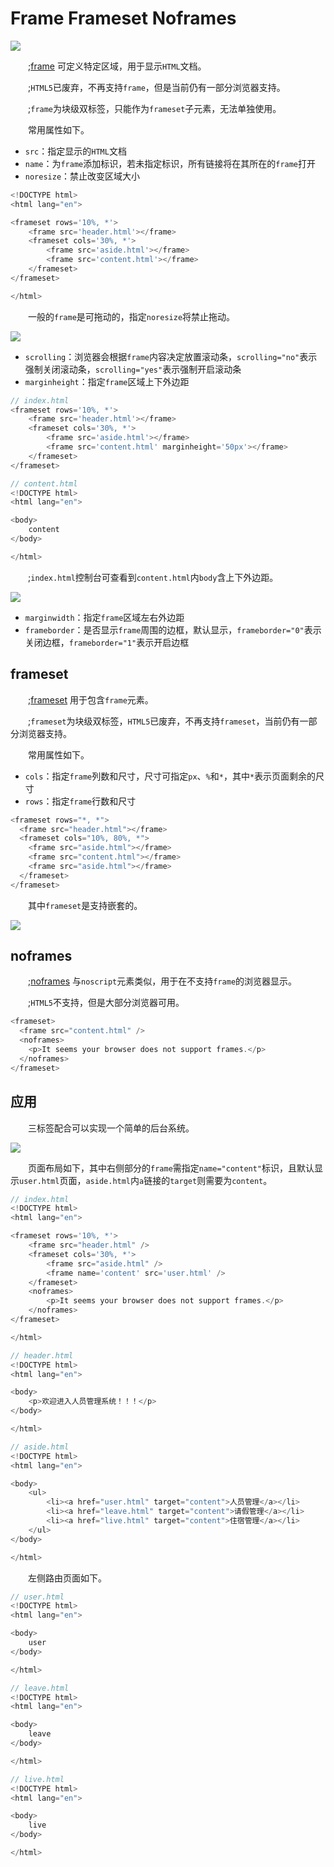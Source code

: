 # Frame Frameset Noframes

![](/html/label/frame-frameset-noframes/banner.jpg)

&emsp;&emsp;;[frame](https://developer.mozilla.org/zh-CN/docs/Web/HTML/Element/frame) 可定义特定区域，用于显示`HTML`文档。

&emsp;&emsp;;`HTML5`已废弃，不再支持`frame`，但是当前仍有一部分浏览器支持。

&emsp;&emsp;;`frame`为块级双标签，只能作为`frameset`子元素，无法单独使用。

&emsp;&emsp;常用属性如下。

- `src`：指定显示的`HTML`文档
- `name`：为`frame`添加标识，若未指定标识，所有链接将在其所在的`frame`打开
- `noresize`：禁止改变区域大小

```javascript
<!DOCTYPE html>
<html lang="en">

<frameset rows='10%, *'>
    <frame src='header.html'></frame>
    <frameset cols='30%, *'>
        <frame src='aside.html'></frame>
        <frame src='content.html'></frame>
    </frameset>
</frameset>

</html>
```

&emsp;&emsp;一般的`frame`是可拖动的，指定`noresize`将禁止拖动。

![](/html/label/frame-frameset-noframes/noresize.gif)

- `scrolling`：浏览器会根据`frame`内容决定放置滚动条，`scrolling="no"`表示强制关闭滚动条，`scrolling="yes"`表示强制开启滚动条
- `marginheight`：指定`frame`区域上下外边距

```javascript
// index.html
<frameset rows='10%, *'>
    <frame src='header.html'></frame>
    <frameset cols='30%, *'>
        <frame src='aside.html'></frame>
        <frame src='content.html' marginheight='50px'></frame>
    </frameset>
</frameset>

// content.html
<!DOCTYPE html>
<html lang="en">

<body>
    content
</body>

</html>
```

&emsp;&emsp;;`index.html`控制台可查看到`content.html`内`body`含上下外边距。

![](/html/label/frame-frameset-noframes/margin.png)

- `marginwidth`：指定`frame`区域左右外边距
- `frameborder`：是否显示`frame`周围的边框，默认显示，`frameborder="0"`表示关闭边框，`frameborder="1"`表示开启边框

## frameset

&emsp;&emsp;;[frameset](https://developer.mozilla.org/zh-CN/docs/Web/HTML/Element/frameset) 用于包含`frame`元素。

&emsp;&emsp;;`frameset`为块级双标签，`HTML5`已废弃，不再支持`frameset`，当前仍有一部分浏览器支持。

&emsp;&emsp;常用属性如下。

- `cols`：指定`frame`列数和尺寸，尺寸可指定`px`、`%`和`*`，其中`*`表示页面剩余的尺寸
- `rows`：指定`frame`行数和尺寸

```javascript
<frameset rows="*, *">
  <frame src="header.html"></frame>
  <frameset cols="10%, 80%, *">
    <frame src="aside.html"></frame>
    <frame src="content.html"></frame>
    <frame src="aside.html"></frame>
  </frameset>
</frameset>
```

&emsp;&emsp;其中`frameset`是支持嵌套的。

![](/html/label/frame-frameset-noframes/nest.png)

## noframes

&emsp;&emsp;;[noframes](https://developer.mozilla.org/zh-CN/docs/Web/HTML/Element/noframes) 与`noscript`元素类似，用于在不支持`frame`的浏览器显示。

&emsp;&emsp;;`HTML5`不支持，但是大部分浏览器可用。

```javascript
<frameset>
  <frame src="content.html" />
  <noframes>
    <p>It seems your browser does not support frames.</p>
  </noframes>
</frameset>
```

## 应用

&emsp;&emsp;三标签配合可以实现一个简单的后台系统。

![](/html/label/frame-frameset-noframes/system.gif)

&emsp;&emsp;页面布局如下，其中右侧部分的`frame`需指定`name="content"`标识，且默认显示`user.html`页面，`aside.html`内`a`链接的`target`则需要为`content`。

```javascript
// index.html
<!DOCTYPE html>
<html lang="en">

<frameset rows='10%, *'>
    <frame src="header.html" />
    <frameset cols='30%, *'>
        <frame src="aside.html" />
        <frame name='content' src='user.html' />
    </frameset>
    <noframes>
        <p>It seems your browser does not support frames.</p>
    </noframes>
</frameset>

</html>

// header.html
<!DOCTYPE html>
<html lang="en">

<body>
    <p>欢迎进入人员管理系统！！！</p>
</body>

</html>

// aside.html
<!DOCTYPE html>
<html lang="en">

<body>
    <ul>
        <li><a href="user.html" target="content">人员管理</a></li>
        <li><a href="leave.html" target="content">请假管理</a></li>
        <li><a href="live.html" target="content">住宿管理</a></li>
    </ul>
</body>

</html>
```

&emsp;&emsp;左侧路由页面如下。

```javascript
// user.html
<!DOCTYPE html>
<html lang="en">

<body>
    user
</body>

</html>

// leave.html
<!DOCTYPE html>
<html lang="en">

<body>
    leave
</body>

</html>

// live.html
<!DOCTYPE html>
<html lang="en">

<body>
    live
</body>

</html>
```
